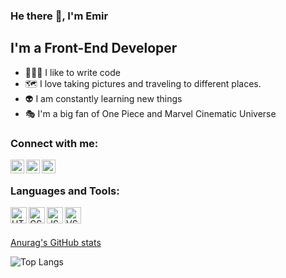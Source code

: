 ### He there 👋, I'm Emir 

## I'm a Front-End Developer
- 👨🏻‍💻 I like to write code
- 🗺 I love taking pictures and traveling to different places.
- 👽 I am constantly learning new things
- 🎭 I'm a big fan of One Piece and Marvel Cinematic Universe

### Connect with me:

 [<img align="left" alt="Emkodevv ❘ Instagram" width="22px" src="https://cdn-icons-png.flaticon.com/128/1384/1384031.png" />][instagram] 
 [<img align="left" alt="Emkodevv ❘ Twitter" width="22px" src="https://cdn-icons-png.flaticon.com/128/466/466963.png" />][twitter]
 [<img align="left" alt="Emkodevv ❘ Telegram" width="22px" src="https://cdn-icons-png.flaticon.com/128/1946/1946547.png" />][telegram]

 <br />

 ### Languages and Tools:

 <img align="left" alt="HTML5" width="26px" src="https://cdn-icons-png.flaticon.com/128/5968/5968267.png" />
 <img align="left" alt="CSS3" width="26px" src="https://cdn-icons-png.flaticon.com/128/5968/5968242.png" />
 <img align="left" alt="JS" width="26px" src="https://cdn-icons-png.flaticon.com/128/5968/5968292.png" />
 <img align="left" alt="VSCODE" width="26px" src="https://upload.wikimedia.org/wikipedia/commons/thumb/2/2d/Visual_Studio_Code_1.18_icon.svg/120px-Visual_Studio_Code_1.18_icon.svg.png" />

<br />
<br />

[Anurag's GitHub stats](https://github-readme-stats.vercel.app/api?username=Emkodevv&show_icons=true)
<br />

![Top Langs](https://github-readme-stats.vercel.app/api/top-langs/?username=Emkodevv&layout=compact)

[instagram]: https://www.instagram.com/
[twitter]: https://twitter.com/home
[telegram]: https://t.me/kraken_sama 

